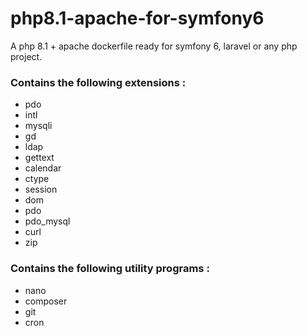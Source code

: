 # php8.1-apache-for-symfony6
A php 8.1 + apache dockerfile ready for symfony 6, laravel or any php project.

### Contains the following extensions : 
 - pdo
 - intl
 - mysqli
 - gd
 - ldap
 - gettext
 - calendar
 - ctype
 - session
 - dom
 - pdo
 - pdo_mysql
 - curl
 - zip

### Contains the following utility programs : 
 - nano
 - composer
 - git
 - cron
